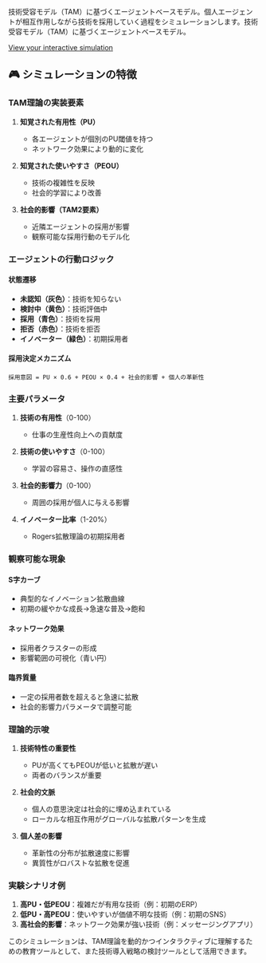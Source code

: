 技術受容モデル（TAM）に基づくエージェントベースモデル。個人エージェントが相互作用しながら技術を採用していく過程をシミュレーションします。技術受容モデル（TAM）に基づくエージェントベースモデル。

[View your interactive simulation](tam_agent_simulation.html)

## 🎮 シミュレーションの特徴

### **TAM理論の実装要素**

1. **知覚された有用性（PU）**
   - 各エージェントが個別のPU閾値を持つ
   - ネットワーク効果により動的に変化

2. **知覚された使いやすさ（PEOU）**
   - 技術の複雑性を反映
   - 社会的学習により改善

3. **社会的影響（TAM2要素）**
   - 近隣エージェントの採用が影響
   - 観察可能な採用行動のモデル化

### **エージェントの行動ロジック**

#### **状態遷移**
- **未認知（灰色）**：技術を知らない
- **検討中（黄色）**：技術評価中
- **採用（青色）**：技術を採用
- **拒否（赤色）**：技術を拒否
- **イノベーター（緑色）**：初期採用者

#### **採用決定メカニズム**
```
採用意図 = PU × 0.6 + PEOU × 0.4 + 社会的影響 + 個人の革新性
```

### **主要パラメータ**

1. **技術の有用性**（0-100）
   - 仕事の生産性向上への貢献度

2. **技術の使いやすさ**（0-100）
   - 学習の容易さ、操作の直感性

3. **社会的影響力**（0-100）
   - 周囲の採用が個人に与える影響

4. **イノベーター比率**（1-20%）
   - Rogers拡散理論の初期採用者

### **観察可能な現象**

#### **S字カーブ**
- 典型的なイノベーション拡散曲線
- 初期の緩やかな成長→急速な普及→飽和

#### **ネットワーク効果**
- 採用者クラスターの形成
- 影響範囲の可視化（青い円）

#### **臨界質量**
- 一定の採用者数を超えると急速に拡散
- 社会的影響力パラメータで調整可能

### **理論的示唆**

1. **技術特性の重要性**
   - PUが高くてもPEOUが低いと拡散が遅い
   - 両者のバランスが重要

2. **社会的文脈**
   - 個人の意思決定は社会的に埋め込まれている
   - ローカルな相互作用がグローバルな拡散パターンを生成

3. **個人差の影響**
   - 革新性の分布が拡散速度に影響
   - 異質性がロバストな拡散を促進

### **実験シナリオ例**

1. **高PU・低PEOU**：複雑だが有用な技術（例：初期のERP）
2. **低PU・高PEOU**：使いやすいが価値不明な技術（例：初期のSNS）
3. **高社会的影響**：ネットワーク効果が強い技術（例：メッセージングアプリ）

このシミュレーションは、TAM理論を動的かつインタラクティブに理解するための教育ツールとして、また技術導入戦略の検討ツールとして活用できます。
